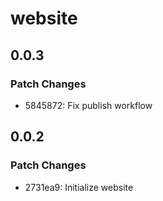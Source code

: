 # website

## 0.0.3

### Patch Changes

- 5845872: Fix publish workflow

## 0.0.2

### Patch Changes

- 2731ea9: Initialize website
